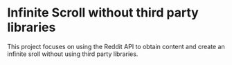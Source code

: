 # Infinite Scroll without third party libraries

This project focuses on using the Reddit API to obtain content and create an infinite sroll without using third party libraries.